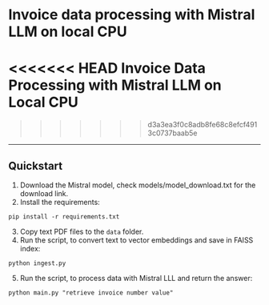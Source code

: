 # Invoice data processing with Mistral LLM on local CPU


<<<<<<< HEAD
Invoice Data Processing with Mistral LLM on Local CPU
=======
>>>>>>> d3a3ea3f0c8adb8fe68c8efcf4913c0737baab5e

___

## Quickstart

1. Download the Mistral model, check models/model_download.txt for the download link.
2. Install the requirements: 

`pip install -r requirements.txt`

3. Copy text PDF files to the `data` folder.
4. Run the script, to convert text to vector embeddings and save in FAISS index: 

`python ingest.py`

5. Run the script, to process data with Mistral LLL and return the answer: 

`python main.py "retrieve invoice number value"`
